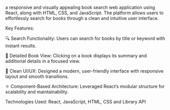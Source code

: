 a responsive and visually appealing book search web application using React, along with HTML, CSS, and JavaScript. The platform allows users to effortlessly search for books through a clean and intuitive user interface.

Key Features:

🔍 Search Functionality: Users can search for books by title or keyword with instant results.

📘 Detailed Book View: Clicking on a book displays its summary and additional details in a focused view.

🎨 Clean UI/UX: Designed a modern, user-friendly interface with responsive layout and smooth transitions.

⚛️ Component-Based Architecture: Leveraged React’s modular structure for scalability and maintainability.

Technologies Used: React, JavaScript, HTML, CSS and Library API 
